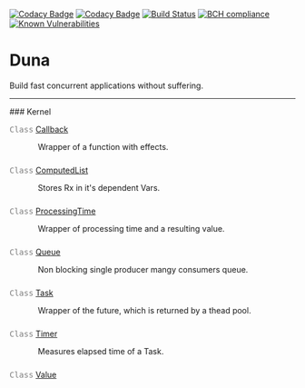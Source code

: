 
[![Codacy Badge](https://api.codacy.com/project/badge/Grade/09b67f8d9e0d474d9fd3e9c1dae1c00d)](https://www.codacy.com/app/garrynsk/duna?utm_source=github.com&amp;utm_medium=referral&amp;utm_content=garrynsk/duna&amp;utm_campaign=Badge_Grade) [![Codacy Badge](https://api.codacy.com/project/badge/Coverage/09b67f8d9e0d474d9fd3e9c1dae1c00d)](https://www.codacy.com/app/garrynsk/duna?utm_source=github.com&utm_medium=referral&utm_content=garrynsk/duna&utm_campaign=Badge_Coverage) [![Build Status](https://travis-ci.org/ReactiveMutator/duna.svg?branch=master)](https://travis-ci.org/ReactiveMutator/duna) [![BCH compliance](https://bettercodehub.com/edge/badge/ReactiveMutator/duna?branch=master)](https://bettercodehub.com/) [![Known Vulnerabilities](https://snyk.io/test/github/garrynsk/duna/badge.svg)](https://snyk.io/test/github/garrynsk/duna/badge.svg)
# Duna

Build fast concurrent applications without suffering.
<hr>
### Kernel

<span style="color: grey; font-family: 'Inconsolata', monospace;">Class</span> <a href="./src/main/scala/duna/kernel/Callback.html">Callback</a>
<div style="margin-left: 50px; padding-bottom: 10px;">Wrapper of a function with effects.</div>

<span style="color: grey; font-family: 'Inconsolata', monospace;">Class</span> <a href="./src/main/scala/duna/kernel/ComputedList.html">ComputedList</a>
<div style="margin-left: 50px; padding-bottom: 10px;">Stores Rx in it's dependent Vars.</div>

<span style="color: grey; font-family: 'Inconsolata', monospace;">Class</span> <a href="./src/main/scala/duna/kernel/ProcessingTime.html">ProcessingTime</a>
<div style="margin-left: 50px; padding-bottom: 10px;">Wrapper of processing time and a resulting value.</div>

<span style="color: grey; font-family: 'Inconsolata', monospace;">Class</span> <a href="./src/main/scala/duna/kernel/Queue.html">Queue</a>
<div style="margin-left: 50px; padding-bottom: 10px;">Non blocking single producer mangy consumers queue.</div>

<span style="color: grey; font-family: 'Inconsolata', monospace;">Class</span> <a href="./src/main/scala/duna/kernel/Task.html">Task</a>
<div style="margin-left: 50px; padding-bottom: 10px;">Wrapper of the future, which is returned by a thead pool.</div>

<span style="color: grey; font-family: 'Inconsolata', monospace;">Class</span> <a href="./src/main/scala/duna/kernel/Timer.html">Timer</a>
<div style="margin-left: 50px; padding-bottom: 10px;">Measures elapsed time of a Task.</div>

<span style="color: grey; font-family: 'Inconsolata', monospace;">Class</span> <a href="./src/main/scala/duna/kernel/Value.html">Value</a>
<div style="margin-left: 50px; padding-bottom: 10px;"></div>
